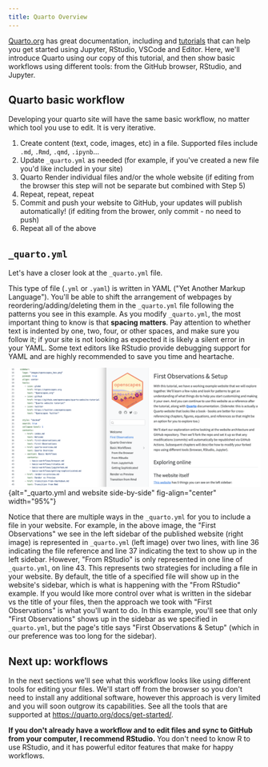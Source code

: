 ```yaml
---
title: Quarto Overview
---
```


[Quarto.org](https://quarto.org) has great documentation, including and [tutorials](https://quarto.org/docs/get-started/hello/jupyter.html) that can help you get started using Jupyter, RStudio, VSCode and Editor. Here, we'll introduce Quarto using our copy of this tutorial, and then show basic workflows using different tools: from the GitHub browser, RStudio, and Jupyter.

## Quarto basic workflow

Developing your quarto site will have the same basic workflow, no matter which tool you use to edit. It is very iterative.

1.  Create content (text, code, images, etc) in a file. Supported files include `.md`, `.Rmd`, `.qmd`, `.ipynb`...
2.  Update `_quarto.yml` as needed (for example, if you've created a new file you'd like included in your site)
3.  Quarto Render individual files and/or the whole website (if editing from the browser this step will not be separate but combined with Step 5)
4.  Repeat, repeat, repeat
5.  Commit and push your website to GitHub, your updates will publish automatically! (if editing from the brower, only commit - no need to push)
6.  Repeat all of the above

## `_quarto.yml`

Let's have a closer look at the `_quarto.yml` file.

This type of file (`.yml` or `.yaml`) is written in YAML ("Yet Another Markup Language"). You'll be able to shift the arrangement of webpages by reordering/adding/deleting them in the `_quarto.yml` file following the patterns you see in this example. As you modify `_quarto.yml`, the most important thing to know is that **spacing matters**. Pay attention to whether text is indented by one, two, four, or other spaces, and make sure you follow it; if your site is not looking as expected it is likely a silent error in your YAML. Some text editors like RStudio provide debugging support for YAML and are highly recommended to save you time and heartache.

![`_quarto.yml` and website side-by-side](images/quarto-yml-site-side-by-side3.png){alt="_quarto.yml and website side-by-side" fig-align="center" width="95%"}

Notice that there are multiple ways in the `_quarto.yml` for you to include a file in your website. For example, in the above image, the "First Observations" we see in the left sidebar of the published website (right image) is represented in `_quarto.yml` (left image) over two lines, with line 36 indicating the file reference and line 37 indicating the text to show up in the left sidebar. However, "From RStudio" is only represented in one line of `_quarto.yml`, on line 43. This represents two strategies for including a file in your website. By default, the title of a specified file will show up in the website's sidebar, which is what is happening with the "From RStudio" example. If you would like more control over what is written in the sidebar vs the title of your files, then the approach we took with "First Observations" is what you'll want to do. In this example, you'll see that only "First Observations" shows up in the sidebar as we specified in `_quarto.yml`, but the page's title says "First Observations & Setup" (which in our preference was too long for the sidebar).

## Next up: workflows

In the next sections we'll see what this workflow looks like using different tools for editing your files. We'll start off from the browser so you don't need to install any additional software, however this approach is very limited and you will soon outgrow its capabilities. See all the tools that are supported at <https://quarto.org/docs/get-started/>.

**If you don't already have a workflow and to edit files and sync to GitHub from your computer, I recommend RStudio.** You don't need to know R to use RStudio, and it has powerful editor features that make for happy workflows.
